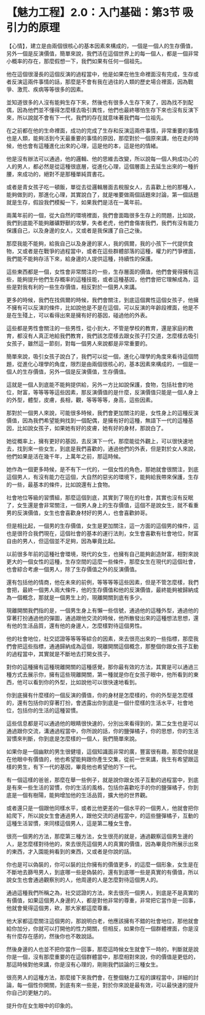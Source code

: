 # 【魅力工程】2.0：入门基础：第3节 吸引力的原理

【心情】，建立是由兩個很核心的基本因素來構成的，一個是一個人的生存價值，另外一個是反演價值，簡單來說，我們活在這個世界上的每一個人，都是一個非常小概率的存在，那麼假想一下，我們如果有任何一個祖先。

他在這個很漫長的這個反演的過程當中，他是如果在他生命裡面沒有完成，生存或者反演這兩件事情的話，那麼是不會有我在過往的人類的歷史場合裡面，因為戰爭、激荒、疾病等等很多的因素。

並知道很多的人沒有能夠生存下來，然後也有很多人生存下來了，因為找不到配偶，因為他們並不懂得怎麼樣去吸引異性，他們也最終哪怕生存下來也沒有反演下來，所以說就不會有下一代，我們的存在就意味著我們每一位祖先。

在之前都在他的生命裡面，成功的完成了生存和反演這兩件事情，非常重要的事情也是人類，能夠活到今天最重要的事情的原因，那麼對於一個原來講，他在走的時候，他也會有這種進化出來的心理，這是他的本，這是他的情緒。

他是沒有辦法可以通過，他的邏輯、他的思維去改變，所以說每一個人夠成功心的人的男人，都必然是從這種很底層，從進化心理，這個層面上去延生出來的一種折腰，來成功的，絕對不是那種單純買書花。

或者是青女孩子吃一頓飯，單從去從邏輯層面去稅服女人，去喜歡上他的那種人，能夠做到的，那進化心理，其實說白了，就是唯要做兩個話題來討論，第一個話題就是生存，假設我們模擬一下，如果我們是活在一萬年前。

兩萬年前的一個，從大自然的環境裡面，我們會面臨很多生存上的問題，比如說，我們到底能不能夠離礦野獸的攻擊，失者老虎，他們會傷害我們，我們有沒有能力保護自己，以及身邊的女人，又或者是我保護了自己之後。

那麼我能不能夠，給我自己以及身邊的家人，我的佩爾，我的小孩下一代提供食物，又或者是在戰爭的過程當中，或者在這些群體部落的這種，權力的鬥爭裡面，我們能不能夠存活下來，給身邊的人提供這種，持續性的保護。

這些東西都是一個，女性會非常關注的一些，生存層面的價值，他們會覺得擁有這些，能夠提升他們生存概率的這種技能，或者這種基因，他們會把它理解成為，這些是對我有利的一些生存價值，相反對於一個男人來講。

更多的時候，我們在找佩爾的時候，我們會關注，到底這個異性這個女孩子，他擁不擁有可以反演的條件，比如說他是不是在這個，可以反演的年齡段裡面，他是不是在生殘上，可以看得出來是擁有好的基因，碰過他的外表。

這些都是男性會關注的一些男性，從小到大，不管是學校的教育，還是家庭的教育，都沒有人真正地給我們教育，我們該怎麼樣去跟女孩子打交道，怎麼樣去吸引女孩子，雖然這一節刻，對每一個男人來說都是非常重要的。

簡單來說，吸引女孩子說白了，我們可以從一個，進化心理學的角度來看待這個問題，從進化心理學的角度，限烈是由兩個很核心的，基本因素來構成的，一個是一個人的生存價值，另外一個是反演價值，生存價值。

這就是一個人到底能不能夠提供給，另外一方比如說保護，食物，包括社會的地位，財富，等等等等這些因素，那反演價值的是什麼，反演價值只能是一個人身上的外型，體型，皮膚，長相，觀，等等等等，身高，這些因素。

那對於一個男人來說，可能很多時候，我們會更加關注的是，女性身上的這種反演價值，因為我們希望能夠找到一個配偶，是擁有好的這種，無語下一代的這種基因，比如說女孩子，如果她有好的皮膚，她有好的身材，那說白了。

她從概率上，擁有更好的基因，去反演下一代，那麼能從外觀上，可以很快速地去，找到來一些女生，到底是我們喜歡的，通過他們的外表，但是對於女人來說，他們如果是活在幾千年，上萬年之前，那這時候。

她作為一個更多時候，是不有下一代的，一個女性的角色，那她就會很關注，到底這個男人，有沒有能力在這個，大自然的惡劣的環境下，能夠給我帶來保護，生存的一些，最基本的條件，比如說還有上食物。

社會地位等級的習慣組，那麼這個到底，其實到了現在的社會，其實也沒有反眠了，女生還是會非常關注，一個男人身上的生存價值，這個不是說女生，就不看重男的反演價值，女生也會喜歡身材好的男人，也會喜歡帥哥。

但是相比起，一個男的生存價值，女生是更加關注，這一方面的這個男的條件，這也是很符合我們現在，這個社會的基本的運行法則，女生會喜歡有社會地位，財富自由的男人，但這個並不足夠，因為畢竟比起。

以前很多年前的這種社會環境，現代的女生，也擁有自己能夠創造財富，相對來說更大的一個女性的這種，生存空間的這麼一些條件，那麼女生在現代的這個社會，也會綜合考慮一個男人，除了生存價值之外的反演價值。

還有包括他的情商，他在未來的前例，等等等等這些因素，但是不管怎麼樣，我們會把，最終一個男人兩大條件，他的生存價值和他的反演價值，最終能夠被歸納成為一個概念，那就是一個男生上的，現離開關到底有多少。

現離開關我們指的是，一個男生身上有懶一些信號，通過他的這種外型，通過他的穿著打扮通過他的彈圖，通過跟他交流的時候，他所散發出來的這種想法思想，還有他的生活品質，還有他的身邊人，怎麼樣對待這個男性。

他的社會地位，社交認證等等等等綜合的因素，來去很亮出來的一些指標，那麼我們會把這些指標，通通歸納成為這個，現離開關這個概念，那整個你跟女孩子互動的過程當中，其實就是不斷地去打開女孩子。

對你的這種擁有這種現離開關的這種感覺，那你最有效的方法，其實是可以通過三種方式去展示你，擁有這些現離開關，第一種就是你在女孩子眼中，他所看到的東西，他可以看到你的外型，比如說他可以很快速地看到。

你到底擁有什麼樣的一個反演的價值，你的身材是怎麼樣的，你的外型是怎麼樣的，還有包括你的穿著打扮，會透露出你到底是一個什麼樣的生活水平，社會地位，包括你的生活的這種習慣。

這些信息都是可以通過他的眼睛很快速的，分別出來看得到的，第二女生也是可以通過跟你交流，溝通過程當中，你所說的話，你的鹽彈橘子，你的思想，你的生活習慣來判斷，你到底是怎麼樣的一個人，我們簡單來說。

如果你是一個幽默的男生很健壇，這個知識面非常的廣，豐富很有趣，那麼你就是在他眼中有價值的，他也希望能夠跟你產生交集，從前一世來講，我生有希望跟這樣的男生，有下一代的基因，畢竟他也希望他的下一代。

有一個這樣的爸爸，那麼在舉一些例子，就是說你跟女孩子互動的過程當中，到底是有來一些生活的習慣，你的生活的風格，包括你喜歡吃手的你的鹽彈橘子，你到底是一個有樹陽，能夠增加他的生活品質，擴大他的世界觀。

或者還只是一個跟他同樣水平，或者比他更差的一個水平的一個男人，他就會把你給爬下，所以說女生會通過男人，跟他交流的過程當中，的這些鹽彈橘子，互動的這種生活習慣，來同樣這個男人，這是第二種女生會。

很亮一個男的方法，那麼第三種方法，女生很亮的就是，通過觀察這個男生邊的人，是怎麼樣對待他的，來去很亮這個男人的真實的價值，因為畢竟你所展示出來的東西，才入園能夠看到的東西，又或者是你說的話。

你也是可以偽裝的，你可以裝的比你擁有的價值更多，的這麼一個形象，女生是在不斷地去篩甩男人，到底哪一些是偽裝的，還有到底哪一些是真實的有價值，所以說女生也會通過觀察別的人，他周邊的人是怎麼對待這個男人的。

通過這種我們所稱之為，社交認證的方法，來去很亮一個男人，到底是不是真實的有價值，如果這個男人身邊的人，都是對他非常的尊重，非常把它當作是一回事，他就會覺得這個男，欸，那大家都這麼尊重。

他大家都這麼關注這個男的，那說明白老，他應該擁有不錯的社會地位，那他就會給你加分，你就可以打開他的性力開關，但相反，如果你在一個群體裡面，你是沒有什麼存在感的，然後你也不敢說話。

然後身邊的人也並不把你當作一回事，那麼這時候女生就會下一時的，判斷就是說你是一個，沒有那麼重要的在這個群體當中，那麼相對來說，你的價值是更低的，那這時候對他來講，你是沒有心理的，剛剛我們談論的三種女生。

很亮男人的這種方法，那麼接下來我們會，在整個魅力工程的課程當中，詳細的討論，每一個性你開關，到底有來一些是，對於你來說是最有效，可以最快速的提升你自己的更魅力的。

提升你在女生眼中的印象的。